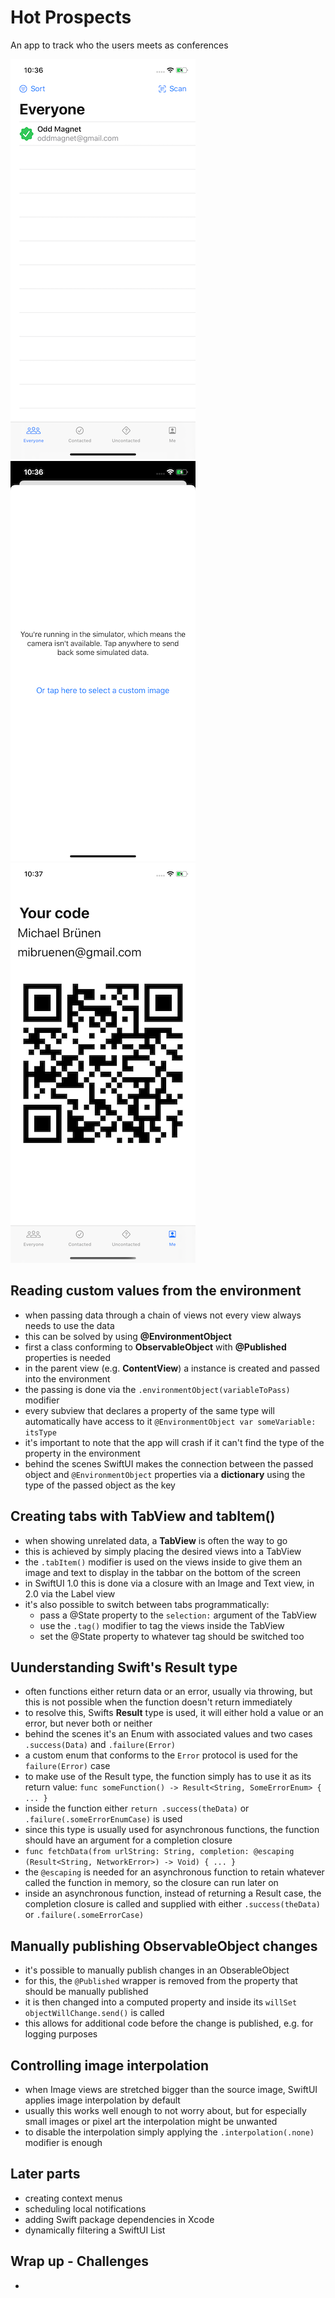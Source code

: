 # Hot Prospects
An app to track who the users meets as conferences

![App screenshot](HotProspects1.png) ![App screenshot](HotProspects2.png) ![App screenshot](HotProspects3.png)

## Reading custom values from the environment 
- when passing data through a chain of views not every view always needs to use the data
- this can be solved by using **@EnvironmentObject**
- first a class conforming to **ObservableObject** with **@Published** properties is needed
- in the parent view (e.g. __ContentView__) a instance is created and passed into the environment
- the passing is done via the `.environmentObject(variableToPass)` modifier
- every subview that declares a property of the same type will automatically have access to it `@EnvironmentObject var someVariable: itsType`
- it's important to note that the app will crash if it can't find the type of the property in the environment
- behind the scenes SwiftUI makes the connection between the passed object and `@EnvironmentObject` properties via a __dictionary__ using the type of the passed object as the key

## Creating tabs with TabView and tabItem()  
- when showing unrelated data, a **TabView** is often the way to go
- this is achieved by simply placing the desired views into a TabView
- the `.tabItem()` modifier is used on the views inside to give them an image and text to display in the tabbar on the bottom of the screen
- in SwiftUI 1.0 this is done via a closure with an Image and Text view, in 2.0 via the Label view
- it's also possible to switch between tabs programmatically:
    - pass a @State property to the `selection:` argument of the TabView
    - use the `.tag()` modifier to tag the views inside the TabView
    - set the @State property to whatever tag should be switched too

## Uunderstanding Swift's Result type
- often functions either return data or an error, usually via throwing, but this is not possible when the function doesn't return immediately
- to resolve this, Swifts **Result** type is used, it will either hold a value or an error, but never both or neither
- behind the scenes it's an Enum with associated values and two cases `.success(Data)` and `.failure(Error)`
- a custom enum that conforms to the `Error` protocol is used for the `failure(Error)` case
- to make use of the Result type, the function simply has to use it as its return value: `func someFunction() -> Result<String, SomeErrorEnum> { ... }`
- inside the function either `return .success(theData)` or `.failure(.someErrorEnumCase)` is used
- since this type is usually used for asynchronous functions, the function should have an argument for a completion closure
- `func fetchData(from urlString: String, completion: @escaping (Result<String, NetworkError>) -> Void) { ... }`
- the `@escaping` is needed for an asynchronous function to retain whatever called the function in memory, so the closure can run later on
- inside an asynchronous function, instead of returning a Result case, the completion closure is called and supplied with either `.success(theData)` or `.failure(.someErrorCase)`

## Manually publishing ObservableObject changes
- it's possible to manually publish changes in an ObserableObject
- for this, the `@Published` wrapper is removed from the property that should be manually published
- it is then changed into a computed property and inside its `willSet` `objectWillChange.send()` is called
- this allows for additional code before the change is published, e.g. for logging purposes

## Controlling image interpolation
- when Image views are stretched bigger than the source image, SwiftUI applies image interpolation by default
- usually this works well enough to not worry about, but for especially small images or pixel art the interpolation might be unwanted
- to disable the interpolation simply applying the `.interpolation(.none)` modifier is enough

## Later parts
- creating context menus
- scheduling local notifications
- adding Swift package dependencies in Xcode
- dynamically filtering a SwiftUI List

## Wrap up - Challenges
- 
